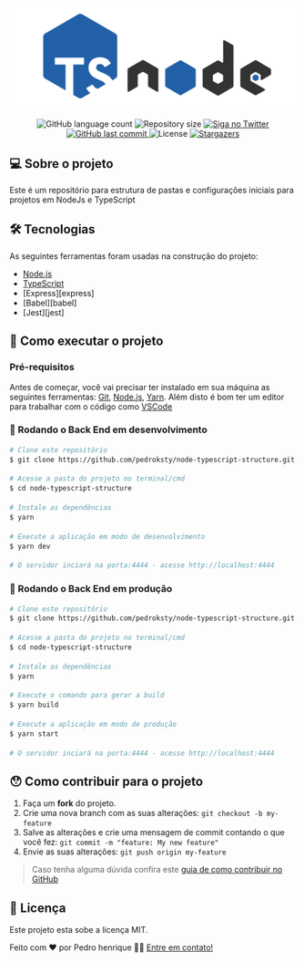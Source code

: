 <h1 align="center">
    <img alt="node-typescript-structure" title="node-typescript-structure" src="./assets/banner.svg" />
</h1>

<p align="center">
  <img alt="GitHub language count" src="https://img.shields.io/github/languages/count/pedroksty/node-typescript-structure?color=%2304D361">

  <img alt="Repository size" src="https://img.shields.io/github/repo-size/pedroksty/node-typescript-structure">

  	
  <a href="https://www.twitter.com/pedroksty/">
    <img alt="Siga no Twitter" src="https://img.shields.io/twitter/url?url=https%3A%2F%2Fgithub.com%2Fpedroksty%2Fnlw1">
  </a>
	
  
  <a href="https://github.com/pedroksty/node-typescript-structure/commits/master">
    <img alt="GitHub last commit" src="https://img.shields.io/github/last-commit/pedroksty/node-typescript-structure">
  </a>

  <img alt="License" src="https://img.shields.io/badge/license-MIT-brightgreen">
   <a href="https://github.com/pedroksty/node-typescript-structure/stargazers">
    <img alt="Stargazers" src="https://img.shields.io/github/stars/pedroksty/node-typescript-structure?style=social">
  </a>
</p>


## 💻 Sobre o projeto

 Este é um repositório para estrutura de pastas e configurações iniciais para projetos em NodeJs e TypeScript

## 🛠 Tecnologias

As seguintes ferramentas foram usadas na construção do projeto:

- [Node.js][nodejs]
- [TypeScript][typescript]
- [Express][express]
- [Babel][babel]
- [Jest][jest]

## 🚀 Como executar o projeto

### Pré-requisitos

Antes de começar, você vai precisar ter instalado em sua máquina as seguintes ferramentas:
[Git](https://git-scm.com), [Node.js][nodejs], [Yarn][Yarn]. 
Além disto é bom ter um editor para trabalhar com o código como [VSCode][vscode]

### 🎲 Rodando o Back End em desenvolvimento

```bash
# Clone este repositório
$ git clone https://github.com/pedroksty/node-typescript-structure.git

# Acesse a pasta do projeto no terminal/cmd
$ cd node-typescript-structure

# Instale as dependências
$ yarn

# Execute a aplicação em modo de desenvolvimento
$ yarn dev

# O servidor inciará na porta:4444 - acesse http://localhost:4444
```

### 🎲 Rodando o Back End em produção

```bash
# Clone este repositório
$ git clone https://github.com/pedroksty/node-typescript-structure.git

# Acesse a pasta do projeto no terminal/cmd
$ cd node-typescript-structure

# Instale as dependências
$ yarn

# Execute o comando para gerar a build
$ yarn build

# Execute a aplicação em modo de produção
$ yarn start

# O servidor inciará na porta:4444 - acesse http://localhost:4444
```

## 😯 Como contribuir para o projeto

1. Faça um **fork** do projeto.
2. Crie uma nova branch com as suas alterações: `git checkout -b my-feature`
3. Salve as alterações e crie uma mensagem de commit contando o que você fez: `git commit -m "feature: My new feature"`
4. Envie as suas alterações: `git push origin my-feature`
> Caso tenha alguma dúvida confira este [guia de como contribuir no GitHub](https://github.com/firstcontributions/first-contributions)


## 📝 Licença

Este projeto esta sobe a licença MIT.

Feito com ❤️ por Pedro henrique 👋🏽 [Entre em contato!](https://www.linkedin.com/in/pedro-henrique-b9541a199/)

[nodejs]: https://nodejs.org/
[typescript]: https://www.typescriptlang.org/
[expo]: https://expo.io/
[reactjs]: https://reactjs.org
[rn]: https://facebook.github.io/react-native/
[yarn]: https://yarnpkg.com/
[vscode]: https://code.visualstudio.com/
[vceditconfig]: https://marketplace.visualstudio.com/items?itemName=EditorConfig.EditorConfig
[license]: https://opensource.org/licenses/MIT
[vceslint]: https://marketplace.visualstudio.com/items?itemName=dbaeumer.vscode-eslint
[prettier]: https://marketplace.visualstudio.com/items?itemName=esbenp.prettier-vscode
[rs]: https://rocketseat.com.br
[yarn]: https://yarnpkg.com/getting-started/install